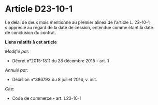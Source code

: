 # Article D23-10-1

Le délai de deux mois mentionné au premier alinéa de l'article L. 23-10-1 s'apprécie au regard de la date de cession,
entendue comme étant la date de conclusion du contrat.

**Liens relatifs à cet article**

_Modifié par_:

  - Décret n°2015-1811 du 28 décembre 2015 - art. 1

_Annulé par_:

  - Décision n°386792 du 8 juillet 2016, v. init.

_Cite_:

  - Code de commerce - art. L23-10-1
